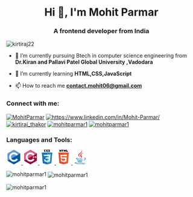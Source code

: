 <h1 align="center">Hi 👋, I'm Mohit Parmar</h1>
<h3 align="center">A frontend developer from India</h3>

<p align="left"> <img src="https://komarev.com/ghpvc/?username=mohitparmar1&label=Profile%20views&color=0e75b6&style=flat" alt="kirtiraj22" /> </p>

- 🔭 I’m currently pursuing Btech in computer science engineering from **Dr.Kiran and Pallavi Patel Global University ,Vadodara**

- 🌱 I’m currently learning **HTML,CSS,JavaScript**

- 📫 How to reach me **contact.mohit06@gmail.com**

<h3 align="left">Connect with me:</h3>
<p align="left">
<a href="https://twitter.com/Mohithere" target="blank"><img align="center" src="https://raw.githubusercontent.com/rahuldkjain/github-profile-readme-generator/master/src/images/icons/Social/twitter.svg" alt="MohitParmar" height="30" width="40" /></a>
<a href="https://linkedin.com/in/https://www.linkedin.com/in/Mohit-Parmar/" target="blank"><img align="center" src="https://raw.githubusercontent.com/rahuldkjain/github-profile-readme-generator/master/src/images/icons/Social/linked-in-alt.svg" alt="https://www.linkedin.com/in/Mohit-Parmar/" height="30" width="40" /></a>
<a href="https://instagram.com/mohitparmar._" target="blank"><img align="center" src="https://raw.githubusercontent.com/rahuldkjain/github-profile-readme-generator/master/src/images/icons/Social/instagram.svg" alt="kirtiraj_thakor" height="30" width="40" /></a>
<a href="https://www.codechef.com/users/mohitparmar1" target="blank"><img align="center" src="https://cdn.jsdelivr.net/npm/simple-icons@3.1.0/icons/codechef.svg" alt="mohitparmar1" height="30" width="40" /></a>
<a href="https://codeforces.com/profile/mohitparmar1" target="blank"><img align="center" src="https://raw.githubusercontent.com/rahuldkjain/github-profile-readme-generator/master/src/images/icons/Social/codeforces.svg" alt="mohitparmar1" height="30" width="40" /></a>
</p>

<h3 align="left">Languages and Tools:</h3>
<p align="left"> <a href="https://www.cprogramming.com/" target="_blank" rel="noreferrer"> <img src="https://raw.githubusercontent.com/devicons/devicon/master/icons/c/c-original.svg" alt="c" width="40" height="40"/> </a> <a href="https://www.w3schools.com/cpp/" target="_blank" rel="noreferrer"> <img src="https://raw.githubusercontent.com/devicons/devicon/master/icons/cplusplus/cplusplus-original.svg" alt="cplusplus" width="40" height="40"/> </a> <a href="https://www.w3schools.com/css/" target="_blank" rel="noreferrer"> <img src="https://raw.githubusercontent.com/devicons/devicon/master/icons/css3/css3-original-wordmark.svg" alt="css3" width="40" height="40"/> </a> <a href="https://www.w3.org/html/" target="_blank" rel="noreferrer"> <img src="https://raw.githubusercontent.com/devicons/devicon/master/icons/html5/html5-original-wordmark.svg" alt="html5" width="40" height="40"/> </a> <a href="https://www.java.com" target="_blank" rel="noreferrer"> <img src="https://raw.githubusercontent.com/devicons/devicon/master/icons/java/java-original.svg" alt="java" width="40" height="40"/> </a> </p>

<p><img align="left" src="https://github-readme-stats.vercel.app/api/top-langs?username=mohitparmar1&show_icons=true&locale=en&layout=compact" alt="mohitparmar1" /></p>

<p>&nbsp;<img align="center" src="https://github-readme-stats.vercel.app/api?username=mohitparmar1&show_icons=true&locale=en" alt="mohitparmar1" /></p>

<p><img align="center" src="https://github-readme-streak-stats.herokuapp.com/?user=mohitparma1&" alt="mohitparmar1" /></p>
